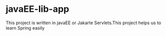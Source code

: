# javaEE-lib-app
This project is written in javaEE or Jakarte Servlets.This project helps us to learn Spring easily
